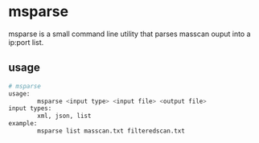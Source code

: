 # msparse

msparse is a small command line utility that parses masscan ouput into a ip:port list.

## usage
```bash
# msparse
usage:
        msparse <input type> <input file> <output file>
input types:
        xml, json, list
example:
        msparse list masscan.txt filteredscan.txt
```